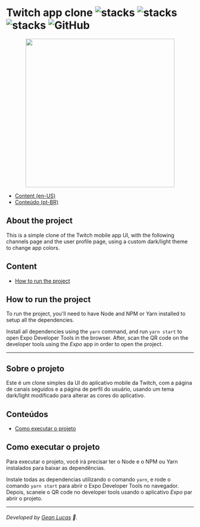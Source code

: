 # Twitch app clone ![stacks](https://img.shields.io/badge/React%20Native-v0.62.2-brightgreen) ![stacks](https://img.shields.io/badge/Expo-v38.0.8-brightgreen) ![stacks](https://img.shields.io/badge/Stack-Typescript-blue) ![GitHub](https://img.shields.io/github/license/legeannd/twitch-app-clone)

<p align="center">
  <img width="400" src="uploads/flux.gif"/>
</p>

* [Content (en-US)](#secao-en_us)
* [Conteúdo (pt-BR)](#secao-pt_br)

## About the project <a id="secao-en_us"></a>

This is a simple clone of the Twitch mobile app UI, with the following channels page and the user profile page, using a custom dark/light theme to change app colors.

## Content
  * [How to run the project](#installation)

## How to run the project <a id="installation"></a>
To run the project, you'll need to have Node and NPM or Yarn installed to setup all the dependencies.

Install all dependencies using the `yarn` command, and run `yarn start` to open Expo Developer Tools in the browser. After, scan the QR code on the developer tools using the _Expo_ app in order to open the project. 

---

## Sobre o projeto <a id="secao-pt_br"></a>

Este é um clone simples da UI do aplicativo mobile da Twitch, com a página de canais seguidos e a página de perfil do usuário, usando um tema dark/light modificado para alterar as cores do aplicativo.

## Conteúdos
  * [Como executar o projeto](#instalacao)

## Como executar o projeto <a id="instalacao"></a>
Para executar o projeto, você irá precisar ter o Node e o NPM ou Yarn instalados para baixar as dependências.

Instale todas as dependencias utilizando o comando `yarn`, e rode o comando `yarn start` para abrir o Expo Developer Tools no navegador. Depois, scaneie o QR code no developer tools usando o aplicativo _Expo_ par abrir o projeto.

---
###### Developed by [Gean Lucas](https://www.linkedin.com/in/geanlucaas/) :rocket:.
